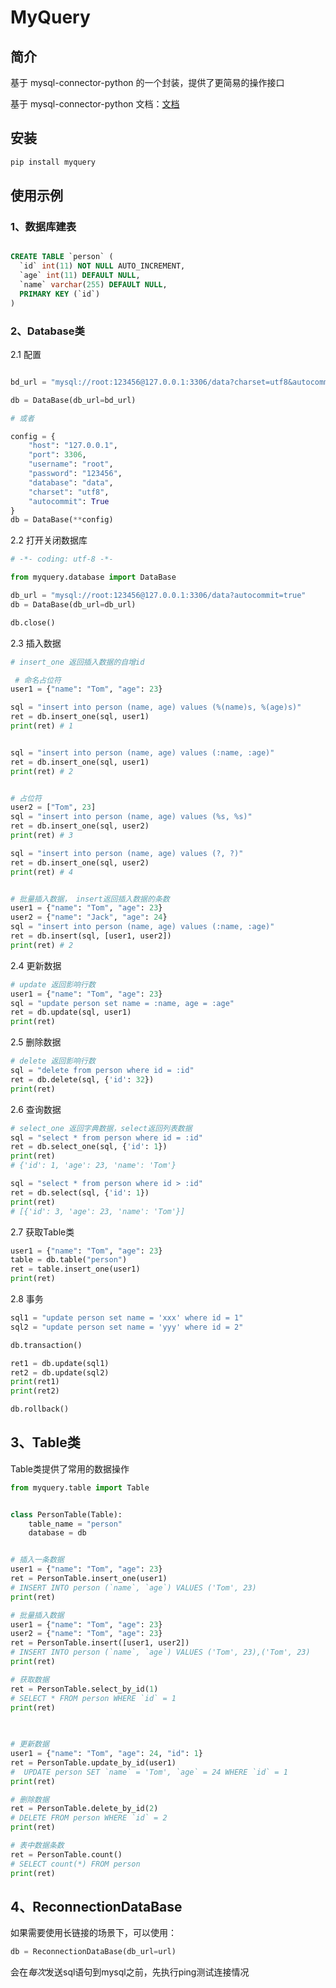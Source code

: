 # MyQuery

## 简介
基于 mysql-connector-python 的一个封装，提供了更简易的操作接口

基于 mysql-connector-python 文档：[文档](https://dev.mysql.com/doc/connector-python/en/connector-python-connectargs.html)

## 安装
```bash
pip install myquery
```

## 使用示例

### 1、数据库建表
```sql

CREATE TABLE `person` (
  `id` int(11) NOT NULL AUTO_INCREMENT,
  `age` int(11) DEFAULT NULL,
  `name` varchar(255) DEFAULT NULL,
  PRIMARY KEY (`id`)
)

```

### 2、Database类

2.1 配置

```python

bd_url = "mysql://root:123456@127.0.0.1:3306/data?charset=utf8&autocommit=true"

db = DataBase(db_url=bd_url)

# 或者

config = {
    "host": "127.0.0.1",
    "port": 3306,
    "username": "root",
    "password": "123456",
    "database": "data",
    "charset": "utf8",
    "autocommit": True
}
db = DataBase(**config)

```

2.2 打开关闭数据库

```python
# -*- coding: utf-8 -*-

from myquery.database import DataBase

db_url = "mysql://root:123456@127.0.0.1:3306/data?autocommit=true"
db = DataBase(db_url=db_url)

db.close()
```

2.3 插入数据
```python
# insert_one 返回插入数据的自增id

 # 命名占位符
user1 = {"name": "Tom", "age": 23}

sql = "insert into person (name, age) values (%(name)s, %(age)s)"
ret = db.insert_one(sql, user1)
print(ret) # 1


sql = "insert into person (name, age) values (:name, :age)"
ret = db.insert_one(sql, user1)
print(ret) # 2


# 占位符
user2 = ["Tom", 23]
sql = "insert into person (name, age) values (%s, %s)"
ret = db.insert_one(sql, user2)
print(ret) # 3

sql = "insert into person (name, age) values (?, ?)"
ret = db.insert_one(sql, user2)
print(ret) # 4


# 批量插入数据， insert返回插入数据的条数
user1 = {"name": "Tom", "age": 23}
user2 = {"name": "Jack", "age": 24}
sql = "insert into person (name, age) values (:name, :age)"
ret = db.insert(sql, [user1, user2])
print(ret) # 2
```

2.4 更新数据
```python
# update 返回影响行数
user1 = {"name": "Tom", "age": 23}
sql = "update person set name = :name, age = :age"
ret = db.update(sql, user1)
print(ret)
```

2.5 删除数据
```python
# delete 返回影响行数
sql = "delete from person where id = :id"
ret = db.delete(sql, {'id': 32})
print(ret)
```

2.6 查询数据
```python
# select_one 返回字典数据，select返回列表数据
sql = "select * from person where id = :id"
ret = db.select_one(sql, {'id': 1})
print(ret)
# {'id': 1, 'age': 23, 'name': 'Tom'}

sql = "select * from person where id > :id"
ret = db.select(sql, {'id': 1})
print(ret)
# [{'id': 3, 'age': 23, 'name': 'Tom'}]
```

2.7 获取Table类
```python
user1 = {"name": "Tom", "age": 23}
table = db.table("person")
ret = table.insert_one(user1)
print(ret)
```

2.8 事务
```python
sql1 = "update person set name = 'xxx' where id = 1"
sql2 = "update person set name = 'yyy' where id = 2"

db.transaction()

ret1 = db.update(sql1)
ret2 = db.update(sql2)
print(ret1)
print(ret2)

db.rollback()
```

## 3、Table类

Table类提供了常用的数据操作

```python
from myquery.table import Table


class PersonTable(Table):
    table_name = "person"
    database = db


# 插入一条数据
user1 = {"name": "Tom", "age": 23}
ret = PersonTable.insert_one(user1)
# INSERT INTO person (`name`, `age`) VALUES ('Tom', 23)
print(ret)

# 批量插入数据
user1 = {"name": "Tom", "age": 23}
user2 = {"name": "Tom", "age": 23}
ret = PersonTable.insert([user1, user2])
# INSERT INTO person (`name`, `age`) VALUES ('Tom', 23),('Tom', 23)
print(ret)

# 获取数据
ret = PersonTable.select_by_id(1)
# SELECT * FROM person WHERE `id` = 1
print(ret)
    
        

# 更新数据
user1 = {"name": "Tom", "age": 24, "id": 1}
ret = PersonTable.update_by_id(user1)
#  UPDATE person SET `name` = 'Tom', `age` = 24 WHERE `id` = 1
print(ret)

# 删除数据
ret = PersonTable.delete_by_id(2)
# DELETE FROM person WHERE `id` = 2
print(ret)

# 表中数据条数
ret = PersonTable.count()
# SELECT count(*) FROM person
print(ret)
```

## 4、ReconnectionDataBase

如果需要使用长链接的场景下，可以使用：
```python
db = ReconnectionDataBase(db_url=url)
```
会在*每次*发送sql语句到mysql之前，先执行ping测试连接情况
